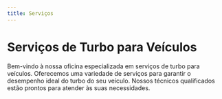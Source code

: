 ```yaml
---
title: Serviços
---
```


# Serviços de Turbo para Veículos

Bem-vindo à nossa oficina especializada em serviços de turbo para veículos. Oferecemos uma variedade de serviços para garantir o desempenho ideal do turbo do seu veículo. Nossos técnicos qualificados estão prontos para atender às suas necessidades.


